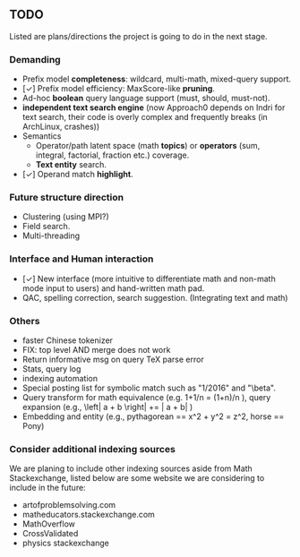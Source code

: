 ## TODO
Listed are plans/directions the project is going to do
in the next stage.

### Demanding
* Prefix model **completeness**: wildcard, multi-math, mixed-query support.
* [✓] Prefix model efficiency: MaxScore-like **pruning**.
* Ad-hoc **boolean** query language support (must, should, must-not).
* **independent text search engine** (now Approach0 depends on Indri for text search, their code is overly complex and frequently breaks (in ArchLinux, crashes))
* Semantics
  * Operator/path latent space (math **topics**) or **operators** (sum, integral, factorial, fraction etc.) coverage.
  * **Text entity** search.
* [✓] Operand match **highlight**.

### Future structure direction
* Clustering (using MPI?)
* Field search.
* Multi-threading

### Interface and Human interaction
* [✓] New interface (more intuitive to differentiate math and non-math mode input to users) and hand-written math pad.
* QAC, spelling correction, search suggestion. (Integrating text and math)

### Others
* faster Chinese tokenizer
* FIX: top level AND merge does not work
* Return informative msg on query TeX parse error
* Stats, query log
* indexing automation
* Special posting list for symbolic match such as "1/2016" and "\beta".
* Query transform for math equivalence (e.g. 1+1/n = (1+n)/n ), query expansion (e.g., \left| a + b \right| += | a + b| )
* Embedding and entity (e.g., pythagorean == x^2 + y^2 = z^2, horse == Pony)

### Consider additional indexing sources
We are planing to include other indexing sources aside from Math Stackexchange, listed below are some website we are considering to include in the future:
* artofproblemsolving.com
* matheducators.stackexchange.com
* MathOverflow
* CrossValidated
* physics stackexchange
